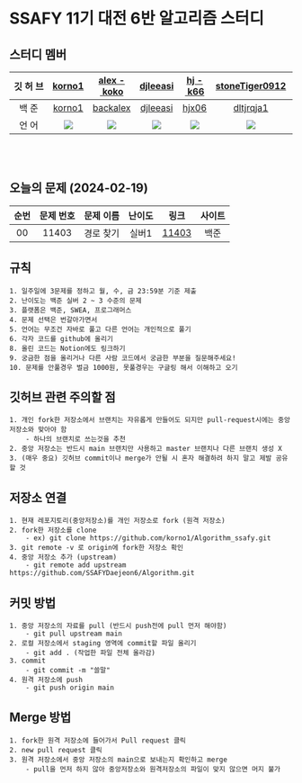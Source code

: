 
# SSAFY 11기 대전 6반 알고리즘 스터디

## 스터디 멤버

|깃&nbsp;허&nbsp;브|[korno1](https://github.com/korno1)|[alex&nbsp;-&nbsp;koko](https://github.com/alex-koko)|[djleeasi](https://github.com/djleeasi)|[hj&nbsp;-&nbsp;k66](https://github.com/hj-k66)| [stoneTiger0912](https://github.com/stoneTiger0912)|[wlsdn2749](https://github.com/wlsdn2749)|[Jungjaehee](https://github.com/Jungjaehee)|[honggyeonghyeon](https://github.com/honggyeonghyeon)|
|:---:|:-----------:|:-----------:|:-----------:|:-----------:|:-----------:|:-----------:|:-----------:|:-----------:|
|백&nbsp;준|[korno1](https://solved.ac/profile/korno1)|[backalex](https://solved.ac/profile/backalex)|[djleeasi](https://solved.ac/profile/djleeasi)|[hjx06](https://solved.ac/profile/hjx06)|[dltjrqja1](https://solved.ac/profile/dltjrqja1)|[wlsdn2749](https://solved.ac/profile/wlsdn2749)|[xxx](https://solved.ac/profile/xxx)|[hyeon21owo](https://solved.ac/profile/hyeon21owo)
|언&nbsp;어|<img src = "https://img.shields.io/badge/Java-007396?style=flat-square&logo=java&logoColor=white"/>|<img src = "https://img.shields.io/badge/Java-007396?style=flat-square&logo=java&logoColor=white"/>|<img src = "https://img.shields.io/badge/Java-007396?style=flat-square&logo=java&logoColor=white"/>|<img src = "https://img.shields.io/badge/Java-007396?style=flat-square&logo=java&logoColor=white"/>| <img src = "https://img.shields.io/badge/Java-007396?style=flat-square&logo=java&logoColor=white"/>|<img src = "https://img.shields.io/badge/Java-007396?style=flat-square&logo=java&logoColor=white"/>|<img src = "https://img.shields.io/badge/Java-007396?style=flat-square&logo=java&logoColor=white"/>|<img src = "https://img.shields.io/badge/Java-007396?style=flat-square&logo=java&logoColor=white"/>

<br><br>

## 오늘의 문제 (2024-02-19)

| 순번 | 문제 번호 | 문제 이름  | 난이도 | 링크 | 사이트 |
:--: | :---------: | :---------------------: | :------:  | :---------:  | :------: |
| 00 | 11403 | 경로 찾기 | 실버1 | [11403](https://www.acmicpc.net/problem/11403) |백준|


## 규칙
```
1. 일주일에 3문제를 정하고 월, 수, 금 23:59분 기준 제출
2. 난이도는 백준 실버 2 ~ 3 수준의 문제
3. 플랫폼은 백준, SWEA, 프로그래머스
4. 문제 선택은 번갈아가면서
5. 언어는 무조건 자바로 풀고 다른 언어는 개인적으로 풀기
6. 각자 코드를 github에 올리기
8. 올린 코드는 Notion에도 링크하기
9. 궁금한 점을 올리거나 다른 사람 코드에서 궁금한 부분을 질문해주세요!
10. 문제를 안풀경우 벌금 1000원, 못풀경우는 구글링 해서 이해하고 오기
```

## 깃허브 관련 주의할 점
```
1. 개인 fork한 저장소에서 브랜치는 자유롭게 만들어도 되지만 pull-request시에는 중앙 저장소와 맞아야 함
	- 하나의 브랜치로 쓰는것을 추천
2. 중앙 저장소는 반드시 main 브랜치만 사용하고 master 브랜치나 다른 브랜치 생성 X
3. (매우 중요) 깃허브 commit이나 merge가 안될 시 혼자 해결하려 하지 말고 제발 공유할 것
```
## 저장소 연결
```
1. 현재 레포지토리(중앙저장소)를 개인 저장소로 fork (원격 저장소)
2. fork한 저장소를 clone
	- ex) git clone https://github.com/korno1/Algorithm_ssafy.git
3. git remote -v 로 origin에 fork한 저장소 확인
4. 중앙 저장소 추가 (upstream)
	- git remote add upstream https://github.com/SSAFYDaejeon6/Algorithm.git
```

## 커밋 방법
```
1. 중앙 저장소의 자료를 pull (반드시 push전에 pull 먼저 해야함)
	- git pull upstream main
2. 로컬 저장소에서 staging 영역에 commit할 파일 올리기
	- git add . (작업한 파일 전체 올라감)
3. commit
	- git commit -m "쓸말"
4. 원격 저장소에 push
	- git push origin main
```

## Merge 방법
```
1. fork한 원격 저장소에 들어가서 Pull request 클릭
2. new pull request 클릭
3. 원격 저장소에서 중앙 저장소의 main으로 보내는지 확인하고 merge
	- pull을 먼저 하지 않아 중앙저장소와 원격저장소의 파일이 맞지 않으면 머지 불가
```
